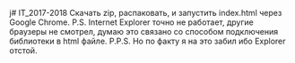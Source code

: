 j# IT_2017-2018
Скачать zip, распаковать, и запустить index.html через Google Chrome.
P.S.
Internet Explorer точно не работает, другие браузеры не смотрел, думаю это связано со способом подключения библиотеки в html файле.
P.P.S.
Но по факту я на это забил ибо Explorer отстой.
